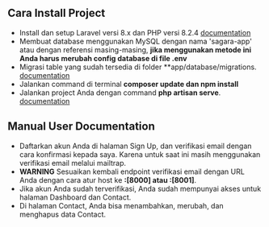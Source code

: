 ## Cara Install Project

- Install dan setup Laravel versi 8.x dan PHP versi 8.2.4 [documentation](https://laravel.com/docs/8.x/installation)
- Membuat database menggunakan MySQL dengan nama 'sagara-app' atau dengan referensi masing-masing, **jika menggunakan metode ini Anda harus merubah config database di file .env**
- Migrasi table yang sudah tersedia di folder **app/database/migrations. [documentation](https://laravel.com/docs/8.x/migrations)
- Jalankan command di terminal **composer update dan npm install**
- Jalankan project Anda dengan command **php artisan serve**. [documentation](https://laravel.com/docs/8.x/artisan)

## Manual User Documentation

- Daftarkan akun Anda di halaman Sign Up, dan verifikasi email dengan cara konfirmasi kepada saya. Karena untuk saat ini masih menggunakan verifikasi email melalui mailtrap.
- **WARNING** Sesuaikan kembali endpoint verifikasi email dengan URL Anda dengan cara atur host ke **:[8000] atau :[8001]**.
- Jika akun Anda sudah terverifikasi, Anda sudah mempunyai akses untuk halaman Dashboard dan Contact.
- Di halaman Contact, Anda bisa menambahkan, merubah, dan menghapus data Contact.
